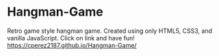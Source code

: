 # Hangman-Game

Retro game style hangman game. 
Created using only HTML5, CSS3, and vanilla JavaScript.
Click on link and have fun! 
https://cperez2187.github.io/Hangman-Game/
